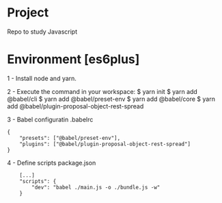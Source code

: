 # Project
Repo to study Javascript

# Environment [es6plus]

1 - Install node and yarn.

2 - Execute the command in your workspace:
$ yarn init
$ yarn add @babel/cli
$ yarn add @babel/preset-env
$ yarn add @babel/core
$ yarn add @babel/plugin-proposal-object-rest-spread

3 - Babel configuratin
.babelrc
```
{
    "presets": ["@babel/preset-env"],
    "plugins": ["@babel/plugin-proposal-object-rest-spread"]
}
```

4 - Define scripts
package.json
```
    [...]
    "scripts": {
        "dev": "babel ./main.js -o ./bundle.js -w"
    }
```